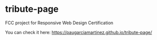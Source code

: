 # tribute-page
FCC project for Responsive Web Design Certification

You can check it here: https://paugarciamartinez.github.io/tribute-page/
